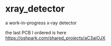 # xray_detector
a work-in-progress x-ray detector

the last PCB I ordered is here
https://oshpark.com/shared_projects/aC3ajOJX
